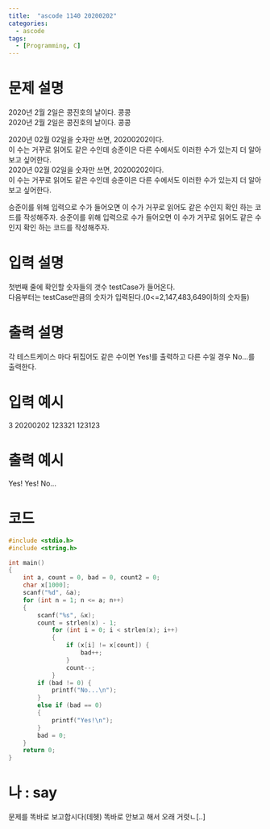 ```yaml
---
title:  "ascode 1140 20200202"
categories:
  - ascode
tags:
  - [Programming, C]
---
```


# 문제 설명
2020년 2월 2일은 콩진호의 날이다. 콩콩<br>
2020년 2월 2일은 콩진호의 날이다. 콩콩<br>


2020년 02월 02일을 숫자만 쓰면, 20200202이다.<br>
이 수는 거꾸로 읽어도 같은 수인데 승준이은 다른 수에서도 이러한 수가 있는지 더 알아보고 싶어한다.<br>
2020년 02월 02일을 숫자만 쓰면, 20200202이다. <br>
이 수는 거꾸로 읽어도 같은 수인데 승준이은 다른 수에서도 이러한 수가 있는지 더 알아보고 싶어한다. <br>


승준이를 위해 입력으로 수가 들어오면 이 수가 거꾸로 읽어도 같은 수인지 확인 하는 코드를 작성해주자.
승준이를 위해 입력으로 수가 들어오면 이 수가 거꾸로 읽어도 같은 수인지 확인 하는 코드를 작성해주자. 
# 입력 설명
첫번째 줄에 확인할 숫자들의 갯수 testCase가 들어온다.<br>
다음부터는 testCase만큼의 숫자가 입력된다.(0<=2,147,483,649이하의 숫자들) 
# 출력 설명
각 테스트케이스 마다 뒤집어도 같은 수이면 Yes!를 출력하고 다른 수일 경우 No...를 출력한다.
# 입력 예시
3
20200202
123321
123123
# 출력 예시
Yes!
Yes!
No...
# 코드

```c
#include <stdio.h>
#include <string.h>

int main()
{
    int a, count = 0, bad = 0, count2 = 0;
    char x[1000];
    scanf("%d", &a);
    for (int n = 1; n <= a; n++)
    {
        scanf("%s", &x);
        count = strlen(x) - 1;
            for (int i = 0; i < strlen(x); i++)
            {
                if (x[i] != x[count]) {
                    bad++;
                }
                count--;
            }
        if (bad != 0) {
            printf("No...\n");
        }
        else if (bad == 0)
        {
            printf("Yes!\n");
        }
        bad = 0;
    }
    return 0;
}

```

# 나 : say
문제를 똑바로 보고합시다(데헷)
똑바로 안보고 해서 오래 거렷ㄴ[..]
